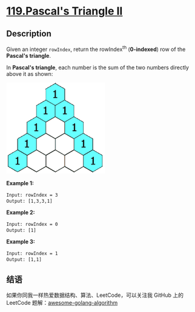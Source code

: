 # [119.Pascal's Triangle II][title]

## Description

Given an integer `rowIndex`, return the rowIndex<sup>th</sup> (**0-indexed**) row of the **Pascal's triangle**.

In **Pascal's triangle**, each number is the sum of the two numbers directly above it as shown:

![triangle](./PascalTriangleAnimated2.gif)

**Example 1:**

```
Input: rowIndex = 3
Output: [1,3,3,1]
```

**Example 2:**

```
Input: rowIndex = 0
Output: [1]
```

**Example 3:**

```
Input: rowIndex = 1
Output: [1,1]
```

## 结语

如果你同我一样热爱数据结构、算法、LeetCode，可以关注我 GitHub 上的 LeetCode 题解：[awesome-golang-algorithm][me]

[title]: https://leetcode.com/problems/pascals-triangle-ii/
[me]: https://github.com/Golang-Solutions/awesome-golang-algorithm
